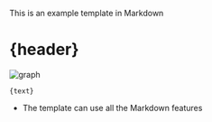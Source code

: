 This is an example template in Markdown

# {header}


![graph]({graph})

    {text}


- The template can use all the Markdown features
